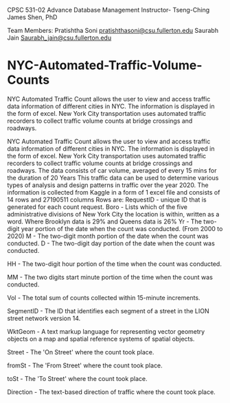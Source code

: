 CPSC 531-02 Advance Database Management 
Instructor- Tseng-Ching James Shen, PhD

Team Members:
Pratishtha Soni	pratishthasoni@csu.fullerton.edu
Saurabh Jain	Saurabh_jain@csu.fullerton.edu


# NYC-Automated-Traffic-Volume-Counts

NYC Automated Traffic Count allows the user to view and access traffic data information of different cities in NYC. The information is displayed in the form of excel. New York City transportation uses automated traffic recorders to collect traffic volume counts at bridge crossings and roadways. 

NYC Automated Traffic Count allows the user to view and access traffic data information of different cities in NYC. The information is displayed in the form of excel. New York City transportation uses automated traffic recorders to collect traffic volume counts at bridge crossings and roadways. The data consists of car volume, averaged of every 15 mins for the duration of  20 Years This traffic data can be used to determine various types of analysis and design patterns in traffic over the year 2020.
The information is collected from Kaggle in a form of 1 excel file and consists of 14 rows and 27190511 columns
Rows are:
RequestID - unique ID that is generated for each count request.
Boro - Lists which of the five administrative divisions of New York City the location is within, written as a word. Where Brooklyn data is 29% and Queens data is 26%
Yr - The two-digit year portion of the date when the count was conducted. (From 2000 to 2020)
M - The two-digit month portion of the date when the count was conducted.
D - The two-digit day portion of the date when the count was conducted.

HH - The two-digit hour portion of the time when the count was conducted.

MM - The two digits start minute portion of the time when the count was conducted.

Vol - The total sum of counts collected within 15-minute increments.

SegmentID - The ID that identifies each segment of a street in the LION street network version 14.

WktGeom - A text markup language for representing vector geometry objects on a map and spatial reference systems of spatial objects.

Street - The 'On Street' where the count took place.

fromSt - The 'From Street' where the count took place.

toSt - The 'To Street' where the count took place.

Direction - The text-based direction of traffic where the count took place.
